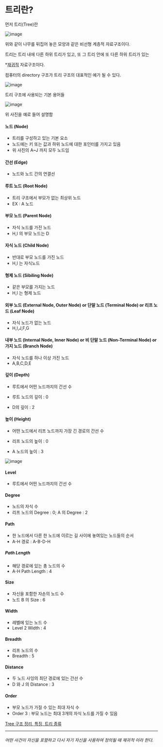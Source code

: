 # 트리란?

먼저 트리(Tree)란

![image](https://img1.daumcdn.net/thumb/R1280x0/?scode=mtistory2&fname=https%3A%2F%2Fblog.kakaocdn.net%2Fdn%2FeeoNuG%2Fbtq1Eo7t7Xk%2F0bPk7BzhiruKSsgtiubvK0%2Fimg.png)

위와 같이 나무를 뒤집어 놓은 모양과 같은 비선형 계층적 자료구조이다.

트리는 트리 내에 다른 하위 트리가 있고, 또 그 트리 안에 또 다른 하위 트리가 있는

*[재귀적](#어떤-사건이-자신을-포함하고-다시-자기-자신을-사용하여-정의될-때-재귀적-이라-한다) 자료구조이다.

컴퓨터의 directory 구조가 트리 구조의 대표적인 예가 될 수 있다.

![image](https://img1.daumcdn.net/thumb/R1280x0/?scode=mtistory2&fname=https%3A%2F%2Fblog.kakaocdn.net%2Fdn%2Fbl6Ecy%2Fbtq1yFCmshK%2F4uvfvvAxqX3TYlEN2P2eX1%2Fimg.png)

트리 구조에 사용되는 기본 용어들

![image](https://gmlwjd9405.github.io/images/data-structure-tree/tree-terms.png)

위 사진을 예로 들어 설명함

#### 노드 (Node)

* 트리를 구성하고 있는 기본 요소
* 노드에는 키 또는 값과 하위 노드에 대한 포인터를 가지고 있음
* 위 사진의 A~J 까지 모두 노드임

#### 간선 (Edge)

* 노드와 노드 간의 연결선

#### 루트 노드 (Root Node)

* 트리 구조에서 부모가 없는 최상위 노드
* EX : A 노드

#### 부모 노드 (Parent Node)

* 자식 노드를 가진 노드
* H,I 의 부모 노드는 D

#### 자식 노드 (Child Node)

* 반대로 부모 노드를 가진 노드
* H,I 는 자식노드

#### 형제 노드 (Sibiling Node)

* 같은 부모를 가지는 노드
* H,I 는 형제 노드

#### 외부 노드 (External Node, Outer Node) or 단말 노드 (Terminal Node) or 리프 노드 (Leaf Node)

* 자식 노드가 없는 노드
* H,I,J,F,G

#### 내부 노드 (Internal Node, Inner Node) or 비 단말 노드 (Non-Terminal Node) or 가지 노드 (Branch Node)

* 자식 노드를 하나 이상 가진 노드
* A,B,C,D,E

#### 깊이 (Depth)

* 루트에서 어떤 노드까지의 간선 수

* 루트 노드의 깊이 : 0
* D의 깊이 : 2

#### 높이 (Height)

* 어떤 노드에서 리프 노드까지 가장 긴 경로의 간선 수

* 리프 노드의 높이 : 0
* A 노드의 높이 : 3

![image](https://img1.daumcdn.net/thumb/R1280x0/?scode=mtistory2&fname=https%3A%2F%2Fblog.kakaocdn.net%2Fdn%2FMJU7c%2Fbtq1EoyuITO%2FNzwbe1WYQ4WlcY17cEENYk%2Fimg.png)

#### Level

* 루트에서 어떤 노드까지의 간선 수

#### Degree

* 노드의 자식 수
* 리프 노드의 Degree : 0; A 의 Degree : 2

#### Path

* 한 노드에서 다른 한 노드에 이르는 길 사이에 놓여있는 노드들의 순서
* A-H 경로 : A-B-D-H

##### Path Length

* 해당 경로에 있는 총 노드의 수
* A-H Path Length : 4

#### Size

* 자신을 포함한 자손의 노드 수
* 노드 B 의 Size : 6

#### Width

* 레벨에 있는 노드 수
* Level 2 Width : 4

#### Breadth

* 리프 노드의 수
* Breadth : 5

#### Distance

* 두 노드 사잉의 최단 경로에 있는 간선 수
* D 와 J 의 Distance : 3

#### Order

* 부모 노드가 가질 수 있는 최대 자식 수
* Order 3 : 부모 노드는 최대 3개의 자식 노드를 가질 수 있음

[Tree 구조 정리, 특징, 트리 종류](https://yoongrammer.tistory.com/68)



-----

###### 어떤 사건이 자신을 포함하고 다시 자기 자신을 사용하여 정의될 때 재귀적 이라 한다.<br>
